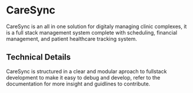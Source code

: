 # CareSync
CareSync is an all in one solution for digitaly managing clinic complexes, it is a full stack management system complete with scheduling, financial management, and patient healthcare tracking system.


## Technical Details
CareSync is structured in a clear and modular aproach to fullstack development to make it easy to debug and develop, refer to the documentation for more insight and guidlines to contribute.

